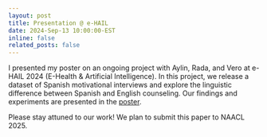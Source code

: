```yaml
---
layout: post
title: Presentation @ e-HAIL 
date: 2024-Sep-13 10:00:00-EST
inline: false
related_posts: false
---
```

I presented my poster on an ongoing project with Aylin, Rada, and Vero at e-HAIL 2024 (E-Health & Artificial Intelligence). In this project, we release a dataset of Spanish motivational interviews and explore the linguistic difference between Spanish and English counseling. Our findings and experiments are presented in the [poster](https://docs.google.com/presentation/d/1SZAw7kKu9MBxOH_ANutWhRAEt2o8saoL7tgivoRcGoU/edit?usp=sharing). 

Please stay attuned to our work! We plan to submit this paper to NAACL 2025.   